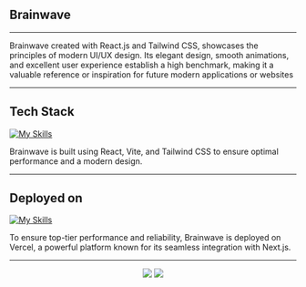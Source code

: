 ## Brainwave

---

Brainwave created with React.js and Tailwind CSS, showcases the principles of modern UI/UX design. Its elegant design, smooth animations, and excellent user experience establish a high benchmark, making it a valuable reference or inspiration for future modern applications or websites

---

## Tech Stack

[![My Skills](https://skillicons.dev/icons?i=react,vite,tailwind)](https://skillicons.dev)

Brainwave is built using React, Vite, and Tailwind CSS to ensure optimal performance and a modern design.

---

## Deployed on

[![My Skills](https://skillicons.dev/icons?i=vercel)](https://skillicons.dev)

To ensure top-tier performance and reliability, Brainwave is deployed on Vercel, a powerful platform known for its seamless integration with Next.js.

---

<div align="center">
    <img src="https://forthebadge.com/images/badges/built-with-love.svg" />
    <img src="https://forthebadge.com/images/badges/made-with-javascript.svg"

</div>
